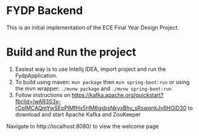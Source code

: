 # FYDP Backend
This is an initial implementation of the ECE Final Year Design Project.

# Build and Run the project
1. Easiest way is to use Intellij IDEA, import project and run the FydpApplication. 
1. To build using maven: `mvn package` then `mvn spring-boot:run` or using the mvn wrapper: 
   `./mvnw package` and `./mvnw spring-boot:run`
1. Follow instructions on https://kafka.apache.org/quickstart?fbclid=IwAR3S3x-rCqIMCAQmYwSEpPIMfHx5HM6gsbsNkyxBhy_sRswqnkJv6HOiD30
   to download and start Apache Kafka and ZooKeeper
   
Navigate to http://localhost:8080/ to view the welcome page
